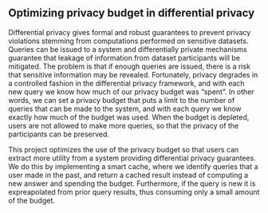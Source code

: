## Optimizing privacy budget in differential privacy

Differential privacy gives formal and robust guarantees to prevent privacy violations stemming from computations performed on sensitive datasets. Queries can be issued to a system and differentially private mechanisms guarantee that leakage of information from dataset participants will be mitigated. The problem is that if enough queries are issued, there is a risk that sensitive information may be revealed. Fortunately, privacy degrades in a controlled fashion in the differential privacy framework, and with each new query we know how much of our privacy budget was “spent”. In other words, we can set a privacy budget that puts a limit to the number of queries that can be made to the system, and with each query we know exactly how much of the budget was used. When the budget is depleted, users are not allowed to make more queries, so that the privacy of the participants can be preserved.

This project optimizes the use of the privacy budget so that users can extract more utility from a system providing differential privacy guarantees. We do this by implementing a smart cache, where we identify queries that a user made in the past, and return a cached result instead of computing a new answer and spending the budget. Furthermore, if the query is new it is expreapolated from prior query results, thus consuming only a small amount of the budget.
